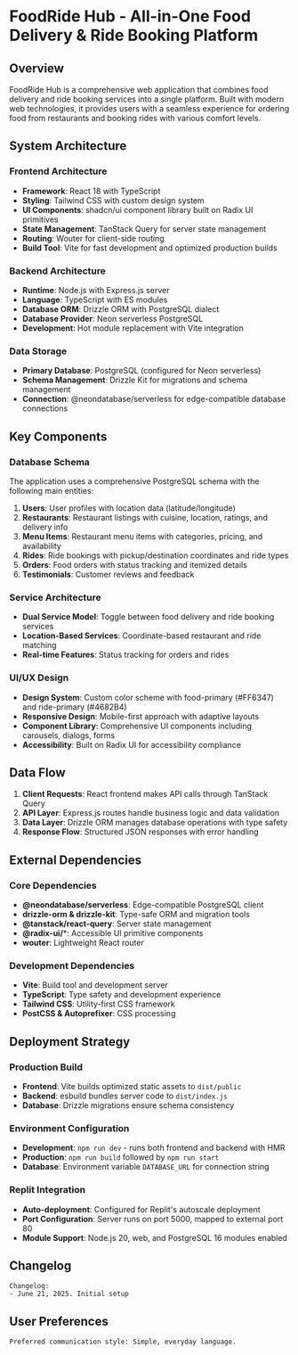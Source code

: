 # FoodRide Hub - All-in-One Food Delivery & Ride Booking Platform

## Overview

FoodRide Hub is a comprehensive web application that combines food delivery and ride booking services into a single platform. Built with modern web technologies, it provides users with a seamless experience for ordering food from restaurants and booking rides with various comfort levels.

## System Architecture

### Frontend Architecture
- **Framework**: React 18 with TypeScript
- **Styling**: Tailwind CSS with custom design system
- **UI Components**: shadcn/ui component library built on Radix UI primitives
- **State Management**: TanStack Query for server state management
- **Routing**: Wouter for client-side routing
- **Build Tool**: Vite for fast development and optimized production builds

### Backend Architecture
- **Runtime**: Node.js with Express.js server
- **Language**: TypeScript with ES modules
- **Database ORM**: Drizzle ORM with PostgreSQL dialect
- **Database Provider**: Neon serverless PostgreSQL
- **Development**: Hot module replacement with Vite integration

### Data Storage
- **Primary Database**: PostgreSQL (configured for Neon serverless)
- **Schema Management**: Drizzle Kit for migrations and schema management
- **Connection**: @neondatabase/serverless for edge-compatible database connections

## Key Components

### Database Schema
The application uses a comprehensive PostgreSQL schema with the following main entities:

1. **Users**: User profiles with location data (latitude/longitude)
2. **Restaurants**: Restaurant listings with cuisine, location, ratings, and delivery info
3. **Menu Items**: Restaurant menu items with categories, pricing, and availability
4. **Rides**: Ride bookings with pickup/destination coordinates and ride types
5. **Orders**: Food orders with status tracking and itemized details
6. **Testimonials**: Customer reviews and feedback

### Service Architecture
- **Dual Service Model**: Toggle between food delivery and ride booking services
- **Location-Based Services**: Coordinate-based restaurant and ride matching
- **Real-time Features**: Status tracking for orders and rides

### UI/UX Design
- **Design System**: Custom color scheme with food-primary (#FF6347) and ride-primary (#4682B4)
- **Responsive Design**: Mobile-first approach with adaptive layouts
- **Component Library**: Comprehensive UI components including carousels, dialogs, forms
- **Accessibility**: Built on Radix UI for accessibility compliance

## Data Flow

1. **Client Requests**: React frontend makes API calls through TanStack Query
2. **API Layer**: Express.js routes handle business logic and data validation
3. **Data Layer**: Drizzle ORM manages database operations with type safety
4. **Response Flow**: Structured JSON responses with error handling

## External Dependencies

### Core Dependencies
- **@neondatabase/serverless**: Edge-compatible PostgreSQL client
- **drizzle-orm & drizzle-kit**: Type-safe ORM and migration tools
- **@tanstack/react-query**: Server state management
- **@radix-ui/***: Accessible UI primitive components
- **wouter**: Lightweight React router

### Development Dependencies
- **Vite**: Build tool and development server
- **TypeScript**: Type safety and development experience
- **Tailwind CSS**: Utility-first CSS framework
- **PostCSS & Autoprefixer**: CSS processing

## Deployment Strategy

### Production Build
- **Frontend**: Vite builds optimized static assets to `dist/public`
- **Backend**: esbuild bundles server code to `dist/index.js`
- **Database**: Drizzle migrations ensure schema consistency

### Environment Configuration
- **Development**: `npm run dev` - runs both frontend and backend with HMR
- **Production**: `npm run build` followed by `npm run start`
- **Database**: Environment variable `DATABASE_URL` for connection string

### Replit Integration
- **Auto-deployment**: Configured for Replit's autoscale deployment
- **Port Configuration**: Server runs on port 5000, mapped to external port 80
- **Module Support**: Node.js 20, web, and PostgreSQL 16 modules enabled

## Changelog

```
Changelog:
- June 21, 2025. Initial setup
```

## User Preferences

```
Preferred communication style: Simple, everyday language.
```